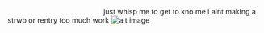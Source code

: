                just whisp me to get to kno me i aint making a strwp or rentry too much work
               ![alt image](https://s.namemc.com/3d/skin/body.png?id=234d2b6f993ebcf9&model=slim&theta=30&phi=21&time=90&width=600&height=800)

